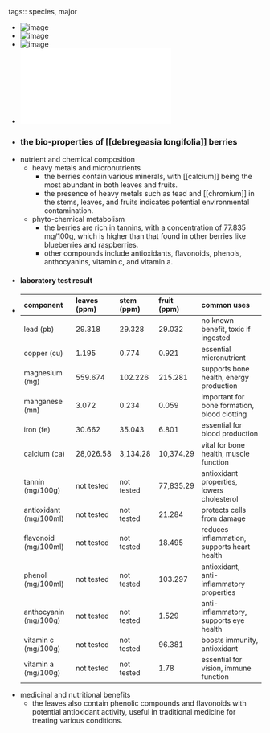 tags:: species, major

- ![image](https://peach-geographical-bat-397.mypinata.cloud/ipfs/QmPTsuUveBovcEgX9Feee9sVqb6La2b5xCU4J4Jx1t5mvo)
- ![image](https://peach-geographical-bat-397.mypinata.cloud/ipfs/QmSM1BBoPWAZP8SmPR2VFX8rCEe4dkFiXcVxDH6LNGGmXf)
- ![image](https://peach-geographical-bat-397.mypinata.cloud/ipfs/QmWCg36ZuawF466Jgc955KAJt3S9c5DoinFzXbLEu5NKw9)
- ![soil_lab_test_report.pdf](../assets/soil_lab_test_report_1724741272780_0.pdf)
- ### the bio-properties of [[debregeasia longifolia]] berries
- nutrient and chemical composition
	- heavy metals and micronutrients
		- the berries contain various minerals, with [[calcium]] being the most abundant in both leaves and fruits.
		- the presence of heavy metals such as tead and [[chromium]] in the stems, leaves, and fruits indicates potential environmental contamination.
	- phyto-chemical metabolism
		- the berries are rich in tannins, with a concentration of 77.835 mg/100g, which is higher than that found in other berries like blueberries and raspberries.
		- other compounds include antioxidants, flavonoids, phenols, anthocyanins, vitamin c, and vitamin a.
- #### laboratory test result
- | component            | leaves (ppm) | stem (ppm) | fruit (ppm) | common uses                                        |
  |----------------------|--------------|------------|-------------|----------------------------------------------------|
  | lead (pb)            | 29.318       | 29.328     | 29.032      | no known benefit, toxic if ingested                |
  | copper (cu)          | 1.195        | 0.774      | 0.921       | essential micronutrient                            |
  | magnesium (mg)       | 559.674      | 102.226    | 215.281     | supports bone health, energy production            |
  | manganese (mn)       | 3.072        | 0.234      | 0.059       | important for bone formation, blood clotting       |
  | iron (fe)            | 30.662       | 35.043     | 6.801       | essential for blood production                     |
  | calcium (ca)         | 28,026.58    | 3,134.28   | 10,374.29   | vital for bone health, muscle function             |
  | tannin (mg/100g)     | not tested   | not tested | 77,835.29   | antioxidant properties, lowers cholesterol         |
  | antioxidant (mg/100ml) | not tested | not tested | 21.284      | protects cells from damage                         |
  | flavonoid (mg/100ml) | not tested   | not tested | 18.495      | reduces inflammation, supports heart health        |
  | phenol (mg/100ml)    | not tested   | not tested | 103.297     | antioxidant, anti-inflammatory properties          |
  | anthocyanin (mg/100g)| not tested   | not tested | 1.529       | anti-inflammatory, supports eye health             |
  | vitamin c (mg/100g)  | not tested   | not tested | 96.381      | boosts immunity, antioxidant                       |
  | vitamin a (mg/100g)  | not tested   | not tested | 1.78        | essential for vision, immune function              |
- medicinal and nutritional benefits
	- the leaves also contain phenolic compounds and flavonoids with potential antioxidant activity, useful in traditional medicine for treating various conditions.